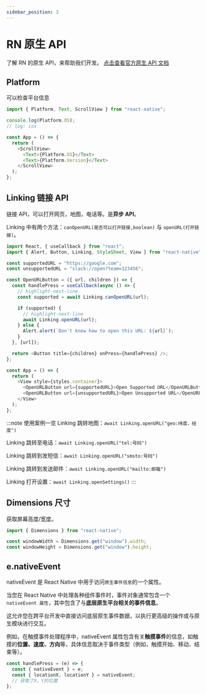 ```yaml
---
sidebar_position: 3
---
```


# RN 原生 API

了解 RN 的原生 API，来帮助我们开发。
[点击查看官方原生 API 文档](https://reactnative.dev/docs/accessibilityinfo)

## Platform

可以检查平台信息

```js title="Platform"
import { Platform, Text, ScrollView } from "react-native";

console.log(Platform.OS);
// log: ios

const App = () => {
  return (
    <ScrollView>
      <Text>{Platform.OS}</Text>
      <Text>{Platform.Version}</Text>
    </ScrollView>
  );
};
```

## Linking 链接 API

链接 API，可以打开网页，地图，电话等。是**异步 API**。

Linking 中有两个方法：`canOpenURL(是否可以打开链接,boolean)` 与 `openURL(打开链接)`。

```js title="Linking"
import React, { useCallback } from "react";
import { Alert, Button, Linking, StyleSheet, View } from "react-native";

const supportedURL = "https://google.com";
const unsupportedURL = "slack://open?team=123456";

const OpenURLButton = ({ url, children }) => {
  const handlePress = useCallback(async () => {
    // highlight-next-line
    const supported = await Linking.canOpenURL(url);

    if (supported) {
      // highlight-next-line
      await Linking.openURL(url);
    } else {
      Alert.alert(`Don't know how to open this URL: ${url}`);
    }
  }, [url]);

  return <Button title={children} onPress={handlePress} />;
};

const App = () => {
  return (
    <View style={styles.container}>
      <OpenURLButton url={supportedURL}>Open Supported URL</OpenURLButton>
      <OpenURLButton url={unsupportedURL}>Open Unsupported URL</OpenURLButton>
    </View>
  );
};
```

:::note 使用案例一览
Linking 跳转地图：`await Linking.openURL("geo:纬度，经度")`

Linking 跳转至电话：`await Linking.openURL("tel:号码")`

Linking 跳转到发短信：`await Linking.openURL("smsto:号码")`

Linking 跳转到发送邮件：`await Linking.openURL("mailto:邮箱")`

Linking 打开设置：`await Linking.openSettings()`
:::

## Dimensions 尺寸

获取屏幕高度/宽度。

```js title="Dimensions"
import { Dimensions } from "react-native";

const windowWidth = Dimensions.get("window").width;
const windowHeight = Dimensions.get("window").height;
```

## e.nativeEvent

nativeEvent 是 React Native 中用于访问`原生事件信息`的一个属性。

当您在 React Native 中处理各种组件事件时，事件对象通常包含一个 `nativeEvent 属性`，其中包含了与**底层原生平台相关的事件信息**。

这允许您在跨平台开发中直接访问底层原生事件数据，以执行更高级的操作或与原生模块进行交互。

例如，在触摸事件处理程序中，nativeEvent 属性包含有关**触摸事件**的信息，如触摸的**位置、速度、方向**等，具体信息取决于事件类型（例如，触摸开始、移动、结束等）。

```js title="nativeEvent"
const handlePress = (e) => {
  const { nativeEvent } = e;
  const { locationX, locationY } = nativeEvent;
  // 获取了X，Y的位置
};
```
